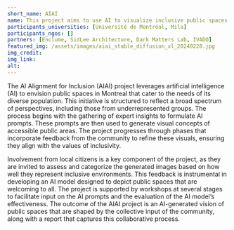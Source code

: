 ```yaml
---
short_name: AIAI
name: This project aims to use AI to visualize inclusive public spaces for Montreal, reflecting the needs and aspirations of a diverse populace, including marginalized identities.
participants_universities: [Université de Montréal, Mila]
participants_ngos: []
partners: [Enclume, SidLee Architecture, Dark Matters Lab, IVADO]
featured_img: /assets/images/aiai_stable_diffusion_xl_20240228.jpg
img_credit: 
img_link: 
alt:
---
```

The AI Alignment for Inclusion (AIAI) project leverages artificial intelligence (AI) to envision public spaces in Montreal that cater to the needs of its diverse population. This initiative is structured to reflect a broad spectrum of perspectives, including those from underrepresented groups. The process begins with the gathering of expert insights to formulate AI prompts. These prompts are then used to generate visual concepts of accessible public areas. The project progresses through phases that incorporate feedback from the community to refine these visuals, ensuring they align with the values of inclusivity. 
  
Involvement from local citizens is a key component of the project, as they are invited to assess and categorize the generated images based on how well they represent inclusive environments. This feedback is instrumental in developing an AI model designed to depict public spaces that are welcoming to all. The project is supported by workshops at several stages to facilitate input on the AI prompts and the evaluation of the AI model’s effectiveness. The outcome of the AIAI project is an AI-generated vision of public spaces that are shaped by the collective input of the community, along with a report that captures this collaborative process.